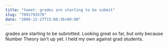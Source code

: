 ```yaml
---
title: "tweet: grades are starting to be submit"
slug: "7091793578"
date: "2009-12-27T15:00:36+00:00"
---
```

grades are starting to be submitted. Looking great so far, but only because Number Theory isn't up yet. I held my own against grad students.